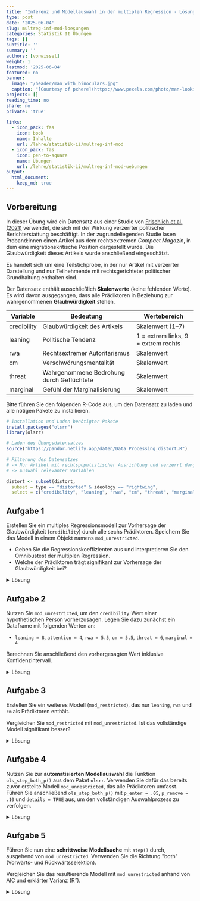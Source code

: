 ```yaml
---
title: "Inferenz und Modellauswahl in der multiplen Regression - Lösungen" 
type: post
date: '2025-06-04'
slug: multreg-inf-mod-loesungen
categories: Statistik II Übungen
tags: []
subtitle: ''
summary: ''
authors: [vonwissel]
weight: 1
lastmod: '2025-06-04'
featured: no
banner:
  image: "/header/man_with_binoculars.jpg"
  caption: "[Courtesy of pxhere](https://www.pexels.com/photo/man-looking-in-binoculars-during-sunset-802412/)"
projects: []
reading_time: no
share: no
private: 'true'

links:
  - icon_pack: fas
    icon: book
    name: Inhalte
    url: /lehre/statistik-ii/multreg-inf-mod
  - icon_pack: fas
    icon: pen-to-square
    name: Übungen
    url: /lehre/statistik-ii/multreg-inf-mod-uebungen
output:
  html_document:
    keep_md: true
---
```




## Vorbereitung

In dieser Übung wird ein Datensatz aus einer Studie von [Frischlich et al. (2021)](https://doi.org/10.1080/15534510.2021.1966499) verwendet, die sich mit der Wirkung verzerrter politischer Berichterstattung beschäftigt. In der zugrundeliegenden Studie lasen Proband:innen einen Artikel aus dem rechtsextremen *Compact Magazin*, in dem eine migrationskritische Position dargestellt wurde. Die Glaubwürdigkeit dieses Artikels wurde anschließend eingeschätzt.

Es handelt sich um eine Teilstichprobe, in der nur Artikel mit verzerrter Darstellung und nur Teilnehmende mit rechtsgerichteter politischer Grundhaltung enthalten sind.

Der Datensatz enthält ausschließlich **Skalenwerte** (keine fehlenden Werte). Es wird davon ausgegangen, dass alle Prädiktoren in Beziehung zur wahrgenommenen **Glaubwürdigkeit** stehen.

| Variable     | Bedeutung                                      | Wertebereich               |
|--------------|------------------------------------------------|----------------------------|
| credibility  | Glaubwürdigkeit des Artikels                   | Skalenwert (1–7)           |
| leaning      | Politische Tendenz                             | 1 = extrem links, 9 = extrem rechts |
| rwa          | Rechtsextremer Autoritarismus                  | Skalenwert                 |
| cm           | Verschwörungsmentalität                        | Skalenwert                 |
| threat       | Wahrgenommene Bedrohung durch Geflüchtete     | Skalenwert                 |
| marginal     | Gefühl der Marginalisierung                    | Skalenwert                 |

Bitte führen Sie den folgenden R-Code aus, um den Datensatz zu laden und alle nötigen Pakete zu installieren.


``` r
# Installation und Laden benötigter Pakete
install.packages("olsrr")
library(olsrr)

# Laden des Übungsdatensatzes
source("https://pandar.netlify.app/daten/Data_Processing_distort.R")

# Filterung des Datensatzes
# -> Nur Artikel mit rechtspopulistischer Ausrichtung und verzerrt dargestellt
# -> Auswahl relevanter Variablen

distort <- subset(distort,
  subset = type == "distorted" & ideology == "rightwing",
  select = c("credibility", "leaning", "rwa", "cm", "threat", "marginal"))
```

## Aufgabe 1 

Erstellen Sie ein multiples Regressionsmodell zur Vorhersage der Glaubwürdigkeit (`credibility`) durch alle sechs Prädiktoren. Speichern Sie das Modell in einem Objekt namens `mod_unrestricted`.

- Geben Sie die Regressionskoeffizienten aus und interpretieren Sie den Omnibustest der multiplen Regression.
- Welche der Prädiktoren trägt signifikant zur Vorhersage der Glaubwürdigkeit bei?

<details>
<summary>Lösung</summary>


``` r
mod_unrestricted <- lm(credibility ~ leaning + rwa + cm + threat + marginal, data = distort)
summary(mod_unrestricted)
```

Omnibustest (F-Test):
- Das Modell ist signifikant (F(5, 110) = 3.34, p = 0.0076) -> mindestens ein Prädiktor erklärt signifikant Varianz in der abhängigen Variable.

Signifikanter Prädiktor:
- Nur `rwa` trägt signifikant zur Vorhersage von `credibility` bei (p = 0.026).

</details>

## Aufgabe 2

Nutzen Sie `mod_unrestricted`, um den `credibility`-Wert einer hypothetischen Person vorherzusagen. Legen Sie dazu zunächst ein Dataframe mit folgenden Werten an:
- `leaning = 8`, `attention = 4`, `rwa = 5.5`, `cm = 5.5`, `threat = 6`, `marginal = 4`

Berechnen Sie anschließend den vorhergesagten Wert inklusive Konfidenzintervall.

<details>
<summary>Lösung</summary>


``` r
neue_person <- data.frame(
  leaning = 6,
  rwa = 2.7,
  cm = 4.5,
  threat = 5.2,
  marginal = 3.3
)

predict(mod_unrestricted, newdata = neue_person, interval = "prediction", level = 0.95)
)
```

Ergebnis: Die Punktschätzung unserer fiktive Person für die Glaubwürdigkeit beträgt `2.35`. Das 95%-Konfidenzintervall reicht von `-0.48` bis `5.18`.

</details>

## Aufgabe 3

Erstellen Sie ein weiteres Modell (`mod_restricted`), das nur `leaning`, `rwa` und `cm` als Prädiktoren enthält. 

Vergleichen Sie `mod_restricted` mit `mod_unrestricted`. Ist das vollständige Modell signifikant besser?

<details>
<summary>Lösung</summary>


``` r
mod_restricted <- lm(credibility ~ leaning + rwa + cm, data = distort)
anova(mod_restricted, mod_unrestricted)
```

</details>

## Aufgabe 4

Nutzen Sie zur **automatisierten Modellauswahl** die Funktion `ols_step_both_p()` aus dem Paket `olsrr`. Verwenden Sie dafür das bereits zuvor erstellte Modell `mod_unrestricted`, das alle Prädiktoren umfasst. Führen Sie anschließend `ols_step_both_p()` mit `p_enter = .05`, `p_remove = .10` und `details = TRUE` aus, um den vollständigen Auswahlprozess zu verfolgen.

<details>
<summary>Lösung</summary>


``` r
# Schrittweise Modellauswahl mit Inkrement- und Dekrementtests
ols_step_both_p(mod_unrestricted, p_enter = .05, p_remove = .10, details = TRUE)
```

</details>

## Aufgabe 5

Führen Sie nun eine **schrittweise Modellsuche** mit `step()` durch, ausgehend von `mod_unrestricted`. Verwenden Sie die Richtung "both" (Vorwärts- und Rückwärtsselektion).

Vergleichen Sie das resultierende Modell mit `mod_unrestricted` anhand von AIC und erklärter Varianz (R²).

<details>
<summary>Lösung</summary>


``` r
mod_stepwise <- step(mod_unrestricted, direction = "both")

# Start:  AIC=80.43
# credibility ~ leaning + rwa + cm + threat + marginal

# Step:  AIC=74.98
# credibility ~ rwa + cm

# Ausgabe R^2 ursprüngliches Modell
summary(mod_unrestricted)$r.squared # 0.1316718

# Ausgabe R^2 schrittweise ausgewählte Modell
summary(mod_stepwise)$r.squared # 0.12753
```
</details>
